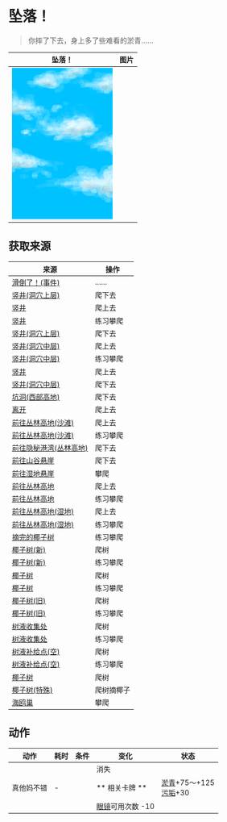# 坠落！  
> 你摔了下去，身上多了些难看的淤青……  
  
  坠落！  |   图片   
 ----  |  ----:   
   |  <img decoding="async" src="Sprite/WeatherPartiallyCloudy_Full.png" href="a.md" style="max-width:300px;max-height:300px;">   
  
## 获取来源  
来源  |  操作  
----  |  ----  
[滑倒了！(事件)](Event_SlipRocks.md)  |  ……  
[竖井(洞穴上层)](ShaftCrystalChamberToFloodedChamber.md)  |  爬下去  
[竖井](ShaftFloodedChamberToCrystalChamber.md)  |  爬上去  
[竖井](ShaftFloodedChamberToCrystalChamber.md)  |  练习攀爬  
[竖井(洞穴上层)](ShaftHighChamberToMidChamber.md)  |  爬下去  
[竖井(洞穴中层)](ShaftLowChamberToMidChamber.md)  |  爬上去  
[竖井(洞穴中层)](ShaftLowChamberToMidChamber.md)  |  练习攀爬  
[竖井](ShaftMidChamberToHighChamber.md)  |  爬上去  
[竖井(洞穴中层)](ShaftMidChamberToLowChamber.md)  |  爬下去  
[坑洞(西部高地)](HighlandHoleEntrance.md)  |  爬下去  
[离开](HighlandHoleExit.md)  |  爬上去  
[前往丛林高地(沙滩)](Path_CoveToJungleHighlands.md)  |  爬上去  
[前往丛林高地(沙滩)](Path_CoveToJungleHighlands.md)  |  练习攀爬  
[前往隐秘港湾(丛林高地)](Path_JungleHighlandsToCove.md)  |  爬下去  
[前往山谷悬崖](Path_JungleHighlandsToValley.md)  |  爬下去  
[前往湿地悬崖](Path_JungleHighlandsToWetlands.md)  |  攀爬  
[前往丛林高地](Path_ValleyToJungleHighlands.md)  |  爬上去  
[前往丛林高地](Path_ValleyToJungleHighlands.md)  |  练习攀爬  
[前往丛林高地(湿地)](Path_WetlandsToJungleHighlands.md)  |  爬上去  
[前往丛林高地(湿地)](Path_WetlandsToJungleHighlands.md)  |  练习攀爬  
[摘完的椰子树](PalmTreeCleared.md)  |  练习攀爬  
[椰子树(新)](PalmTreeNew.md)  |  爬树  
[椰子树(新)](PalmTreeNew.md)  |  练习攀爬  
[椰子树](PalmTreeNewMultiEventOld.md)  |  爬树  
[椰子树](PalmTreeNewMultiEventOld.md)  |  练习攀爬  
[椰子树(旧)](PalmTreeOld.md)  |  爬树  
[椰子树(旧)](PalmTreeOld.md)  |  练习攀爬  
[树液收集处](PalmTreeSapStation.md)  |  爬树  
[树液收集处](PalmTreeSapStation.md)  |  练习攀爬  
[树液补给点(空)](PalmTreeSapStationEmpty.md)  |  爬树  
[树液补给点(空)](PalmTreeSapStationEmpty.md)  |  练习攀爬  
[椰子树](PalmTree_IH.md)  |  爬树  
[椰子树(特殊)](PalmTree_Unique.md)  |  爬树摘椰子  
[海鸥巢](SeagullNest.md)  |  攀爬  
## 动作  
动作  |  耗时  |  条件  |  变化  |  状态  
----  |  ----  |  ----  |  ----  |  ----  
真他妈不错<br>  |  -  |    |  消失<br><br>** 相关卡牌 **<br><br>[眼镜](Glasses.md)可用次数  -10  |  [淤青](Bruising.md)+75～+125<br>[污垢](Filth.md)+30  
